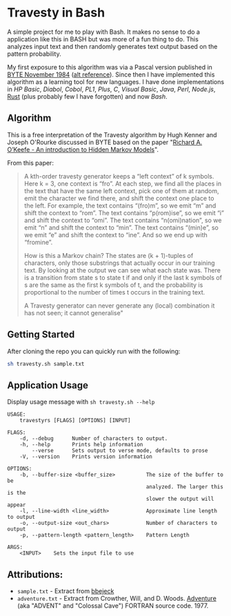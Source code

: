 # Travesty in Bash

A simple project for me to play with Bash.  It makes no sense to do a
application like this in BASH but was more of a fun thing to do.  This analyzes
input text and then randomly generates text output based on the pattern
probability.

My first exposure to this algorithm was via a Pascal version published in
[BYTE November 1984](https://www.scribd.com/doc/99613420/Travesty-in-Byte)
([alt reference](https://archive.org/stream/byte-magazine-1984-11/1984_11_BYTE_09-12_New_Chips#page/n129/mode/2up)).
Since then I have implemented this algorithm as a learning tool for new
languages. I have done implementations in *HP Basic*, *Diabol*, *Cobol*, *PL1*,
*Plus*, *C*, *Visual Basic*, *Java*, *Perl*, *Node.js*,
[Rust](https://github.com/rodneyshupe/travestyrs) (plus probably few I have
forgotten) and now *Bash*.

## Algorithm

This is a free interpretation of the Travesty algorithm by Hugh Kenner and
Joseph O'Rourke discussed in BYTE based on the paper
"[Richard A. O’Keefe - An introduction to Hidden Markov Models](www.cs.otago.ac.nz/cosc348/hmm/hmm.pdf)".

From this paper:
> A kth-order travesty generator keeps a “left context” of k symbols. Here
> k = 3, one context is “fro”. At each step, we find all the places in the
> text that have the same left context, pick one of them at random, emit the
> character we find there, and shift the context one place to the left. For
> example, the text contains “(fro)m”, so we emit “m” and shift the context
> to “rom”. The text contains “p(rom)ise”, so we emit “i” and shift the
> context to “omi”. The text contains “n(omi)nation”, so we emit “n” and shift
> the context to “min”. The text contains “(min)e”, so we emit “e” and shift
> the context to “ine”. And so we end up with “fromine”.
>
> How is this a Markov chain? The states are (k + 1)-tuples of characters,
> only those substrings that actually occur in our training text. By looking
> at the output we can see what each state was. There is a transition from
> state s to state t if and only if the last k symbols of s are the same as
> the first k symbols of t, and the probability is proportional to the number
> of times t occurs in the training text.
>
> A Travesty generator can never generate any (local) combination it has not
> seen; it cannot generalise"

## Getting Started

After cloning the repo you can quickly run with the following:
```sh
sh travesty.sh sample.txt
```

## Application Usage

Display usage message with `sh travesty.sh --help`

```
USAGE:
    travestyrs [FLAGS] [OPTIONS] [INPUT]

FLAGS:
    -d, --debug      Number of characters to output.
    -h, --help       Prints help information
        --verse      Sets output to verse mode, defaults to prose
    -V, --version    Prints version information

OPTIONS:
    -b, --buffer-size <buffer_size>          The size of the buffer to be
                                             analyzed. The larger this is the
                                             slower the output will appear
    -l, --line-width <line_width>            Approximate line length to output
    -o, --output-size <out_chars>            Number of characters to output
    -p, --pattern-length <pattern_length>    Pattern Length

ARGS:
    <INPUT>    Sets the input file to use
```

## Attributions:
* `sample.txt` - Extract from [bbejeck](https://github.com/bbejeck/hadoop-algorithms/blob/master/src/shakespeare.txt)
* `adventure.txt` - Extract from Crowther, Will, and D. Woods. [Adventure](http://mirror.ifarchive.org/if-archive/games/source/adv350-pdp10.tar.gz) (aka "ADVENT" and "Colossal Cave") FORTRAN source code. 1977.
